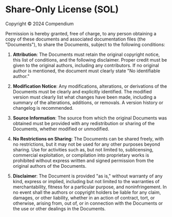 # Share-Only License (SOL)

Copyright © 2024 Compendium

Permission is hereby granted, free of charge, to any person obtaining a copy of these documents and associated documentation files (the "Documents"), to share the Documents, subject to the following conditions:

1. **Attribution**:
     The Documents must retain the original copyright notice, this list of conditions, and the following disclaimer.
     Proper credit must be given to the original authors, including any contributors.
     If no original author is mentioned, the document must clearly state "No identifiable author."
2. **Modification Notice**:
     Any modifications, alterations, or derivations of the Documents must be clearly and explicitly identified.
     The modified version must clearly list what changes have been made, including a summary of the alterations, additions, or removals.
     A version history or changelog is recommended.
   
3. **Source Information**:
     The source from which the original Documents was obtained must be provided with any redistribution or sharing of the Documents, whether modified or unmodified.
   
4. **No Restrictions on Sharing**:
     The Documents can be shared freely, with no restrictions, but it may not be used for any other purposes beyond sharing.
     Use for activities such as, but not limited to, sublicensing, commercial exploitation, or compilation into proprietary works is prohibited without express written and signed permission from the original authors of the Documents.
   
5. **Disclaimer**:
     The Document is provided "as is," without warranty of any kind, express or implied, including but not limited to the warranties of merchantability, fitness for a particular purpose, and noninfringement.
     In no event shall the authors or copyright holders be liable for any claim, damages, or other liability, whether in an action of contract, tort, or otherwise, arising from, out of, or in connection with the Documents or the use or other dealings in the Documents.

